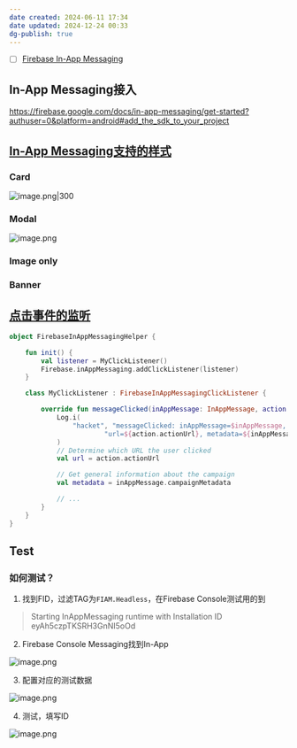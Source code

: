 ```yaml
---
date created: 2024-06-11 17:34
date updated: 2024-12-24 00:33
dg-publish: true
---
```


- [ ] [Firebase In-App Messaging](https://firebase.google.com/docs/in-app-messaging)

## In-App Messaging接入

<https://firebase.google.com/docs/in-app-messaging/get-started?authuser=0&platform=android#add_the_sdk_to_your_project>

## [In-App Messaging支持的样式](https://firebase.google.com/docs/in-app-messaging/explore-use-cases?authuser=0)

### Card

![image.png|300](https://cdn.nlark.com/yuque/0/2023/png/694278/1693291454137-c74bac26-f2fb-45ee-9549-5af3f37178fd.png#averageHue=%23a19988&clientId=u4e5c5d2f-05f4-4&from=paste&height=478&id=l7TSk&originHeight=2400&originWidth=1080&originalType=binary&ratio=2&rotation=0&showTitle=false&size=1588867&status=done&style=none&taskId=uc575caba-8282-45be-8650-eb9536e99aa&title=&width=215)

### Modal

![image.png](https://cdn.nlark.com/yuque/0/2023/png/694278/1693289040395-98ee5c0e-d056-4b91-bb33-5f193fa2d684.png#averageHue=%23a8a192&clientId=u4e5c5d2f-05f4-4&from=paste&height=487&id=c1qqO&originHeight=2400&originWidth=1080&originalType=binary&ratio=2&rotation=0&showTitle=false&size=602394&status=done&style=none&taskId=uc427849f-3995-4a7f-ac38-2bd5561b984&title=&width=219)

### Image only

### Banner

## [点击事件的监听](https://firebase.google.com/docs/in-app-messaging/modify-message-behavior?authuser=0&platform=android)

```kotlin
object FirebaseInAppMessagingHelper {

    fun init() {
        val listener = MyClickListener()
        Firebase.inAppMessaging.addClickListener(listener)
    }

    class MyClickListener : FirebaseInAppMessagingClickListener {

        override fun messageClicked(inAppMessage: InAppMessage, action: Action) {
            Log.i(
                "hacket", "messageClicked: inAppMessage=$inAppMessage, action=$action \n" +
                        "url=${action.actionUrl}, metadata=${inAppMessage.campaignMetadata}\n"
            )
            // Determine which URL the user clicked
            val url = action.actionUrl

            // Get general information about the campaign
            val metadata = inAppMessage.campaignMetadata

            // ...
        }
    }
}
```

## Test

### 如何测试？

1. 找到FID，过滤TAG为`FIAM.Headless`，在Firebase Console测试用的到

> Starting InAppMessaging runtime with Installation ID eyAh5czpTKSRH3GnNI5oOd

2. Firebase Console Messaging找到In-App

![image.png](https://cdn.nlark.com/yuque/0/2023/png/694278/1693292434598-d732e605-0e8f-4f2f-950f-40f2a4b0c87f.png#averageHue=%23a59561&clientId=u4e5c5d2f-05f4-4&from=paste&height=650&id=ue69c651a&originHeight=1300&originWidth=2960&originalType=binary&ratio=2&rotation=0&showTitle=false&size=407495&status=done&style=none&taskId=u0cbaa5e4-38e3-409a-be31-bf8599c3fc3&title=&width=1480)

3. 配置对应的测试数据

![image.png](https://cdn.nlark.com/yuque/0/2023/png/694278/1693292472073-c40218d8-6eba-42c9-bb4d-548d31d44157.png#averageHue=%23757469&clientId=u4e5c5d2f-05f4-4&from=paste&height=539&id=ud840b2a4&originHeight=1078&originWidth=2448&originalType=binary&ratio=2&rotation=0&showTitle=false&size=232084&status=done&style=none&taskId=u95ee103f-1ae6-44c9-8912-b65c8eb9e95&title=&width=1224)

4. 测试，填写ID

![image.png](https://cdn.nlark.com/yuque/0/2023/png/694278/1693292507922-0e1277c3-dfd8-4a33-b8c4-a144067e01bf.png#averageHue=%23646768&clientId=u4e5c5d2f-05f4-4&from=paste&height=603&id=u645becba&originHeight=1206&originWidth=2282&originalType=binary&ratio=2&rotation=0&showTitle=false&size=214045&status=done&style=none&taskId=u2b7f683a-bce9-4f95-be37-d523c17c5d8&title=&width=1141)
